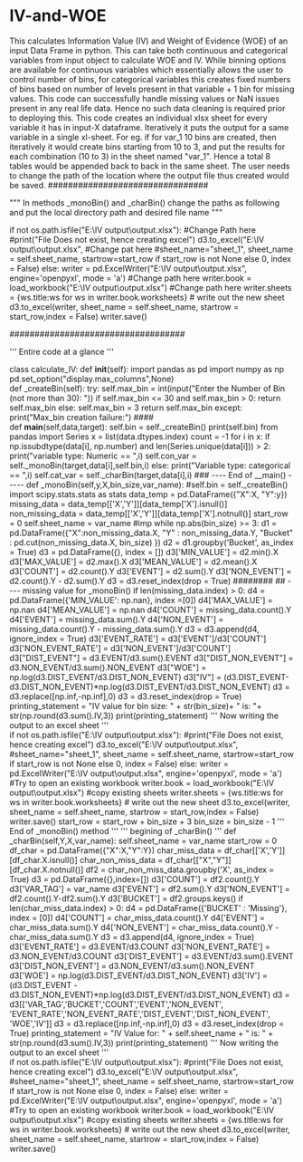 # IV-and-WOE
This calculates Information Value (IV) and Weight of Evidence (WOE) of an input Data Frame in python. This can take both continuous and categorical variables from input object to calculate WOE and IV. While binning options are available for continuous variables which essentially allows the user to control number of bins, for categorical variables this creates fixed numbers of bins based on number of levels present in that variable + 1 bin for missing values. This code can successfully handle missing values or NaN issues present in any real life data. Hence no such data cleaning is required prior to deploying this.
This code creates an individual xlsx sheet for every variable it has in input-X dataframe. 
Iteratively it puts the output for a same variable in a single xl-sheet. For eg. if for var_1 10 bins are created, then iteratively it would create bins starting from 10 to 3, and put the results for each combination (10 to 3) in the sheet named "var_1". Hence a total 8 tables would be appended back to back in the same sheet.
The user needs to change the path of the location where the output file thus created would be saved.
################################

"""
In methods _monoBin() and _charBin() change the paths as following and put the local directory path and desired file name
"""

if not os.path.isfile("E:\IV output\output.xlsx"): #Change Path here
            #print("File Does not exist, hence creating excel") 
            d3.to_excel("E:\IV output\output.xlsx",   #Change pat here
                            #sheet_name="sheet_1",
                            sheet_name = self.sheet_name,
                            startrow=start_row if start_row is not None else 0,
                            index = False)
        else:
            writer = pd.ExcelWriter("E:\IV output\output.xlsx", engine='openpyxl', mode = 'a') #Change path here
            writer.book = load_workbook("E:\IV output\output.xlsx") #Change path here 
            writer.sheets = {ws.title:ws for ws in writer.book.worksheets}
            # write out the new sheet
            d3.to_excel(writer, sheet_name = self.sheet_name, startrow = start_row,index = False)
            writer.save()
            
###################################

'''
Entire code at a glance
'''

class calculate_IV:
    def __init__(self):
        import pandas as pd
        import numpy as np
        pd.set_option("display.max_columns",None)   
    def _createBin(self):
        try:
            self.max_bin = int(input("Enter the Number of Bin (not more than 30): "))
            if self.max_bin <= 30 and self.max_bin > 0:
                return self.max_bin
            else:
                self.max_bin = 3
                return self.max_bin
        except:
            print("Max_bin creation failure:")
    ####            
    def __main__(self,data,target):
        self.bin = self._createBin()
        print(self.bin)
        from pandas import Series
        x = list(data.dtypes.index)
        count = -1
        for i in x:
            if np.issubdtype(data[i], np.number) and len(Series.unique(data[i])) > 2:
                print("variable type: Numeric == ",i)
                self.con_var = self._monoBin(target,data[i],self.bin,i)
            else:
                print("Variable type: categorical == ",i)
                self.cat_var = self._charBin(target,data[i],i)
    ### ---- End of __main() ----- 
    def _monoBin(self,y,X,bin_size,var_name):
        #self.bin = self._createBin()
        import scipy.stats.stats as stats
        data_temp = pd.DataFrame({"X":X, "Y":y})
        missing_data = data_temp[['X','Y']][data_temp['X'].isnull()]
        non_missing_data = data_temp[['X','Y']][data_temp['X'].notnull()]
        start_row = 0
        self.sheet_name = var_name #imp
        while np.abs(bin_size) >= 3:
            d1 = pd.DataFrame({"X":non_missing_data.X,
                               "Y" : non_missing_data.Y,
                               "Bucket" : pd.cut(non_missing_data.X, bin_size)
                              })
            d2 = d1.groupby('Bucket', as_index = True)
            d3 = pd.DataFrame({}, index = [])
            d3['MIN_VALUE'] = d2.min().X
            d3['MAX_VALUE'] = d2.max().X
            d3['MEAN_VALUE'] = d2.mean().X
            d3['COUNT'] = d2.count().Y
            d3['EVENT'] = d2.sum().Y
            d3['NON_EVENT'] = d2.count().Y - d2.sum().Y
            d3 = d3.reset_index(drop = True)
            ########
            ## ---- missing value for _monoBin()
            if len(missing_data.index) > 0:
                d4 = pd.DataFrame({'MIN_VALUE': np.nan}, index =[0])
                d4['MAX_VALUE'] = np.nan
                d4['MEAN_VALUE'] = np.nan
                d4['COUNT'] = missing_data.count().Y
                d4['EVENT'] = missing_data.sum().Y
                d4['NON_EVENT'] = missing_data.count().Y - missing_data.sum().Y
                d3 = d3.append(d4, ignore_index = True)
            d3['EVENT_RATE'] = d3['EVENT']/d3['COUNT']
            d3['NON_EVENT_RATE'] = d3['NON_EVENT']/d3['COUNT']
            d3["DIST_EVENT"] = d3.EVENT/d3.sum().EVENT
            d3["DIST_NON_EVENT"] = d3.NON_EVENT/d3.sum().NON_EVENT
            d3["WOE"] = np.log(d3.DIST_EVENT/d3.DIST_NON_EVENT)
            d3["IV"] = (d3.DIST_EVENT-d3.DIST_NON_EVENT)*np.log(d3.DIST_EVENT/d3.DIST_NON_EVENT)
            d3 = d3.replace([np.inf,-np.inf],0)
            d3 = d3.reset_index(drop = True)
            printing_statement = "IV value for bin size: " + str(bin_size)+ "  is: "+ str(np.round(d3.sum().IV,3))
            print(printing_statement)
            '''
            Now writing the output to an excel sheet
            '''          
            if not os.path.isfile("E:\IV output\output.xlsx"):
                #print("File Does not exist, hence creating excel")
                d3.to_excel("E:\IV output\output.xlsx",
                            #sheet_name="sheet_1",
                            sheet_name = self.sheet_name,
                            startrow=start_row if start_row is not None else 0,
                            index = False)
            else:
                writer = pd.ExcelWriter("E:\IV output\output.xlsx", engine='openpyxl', mode = 'a')
                #Try to open an existing workbook
                writer.book = load_workbook("E:\IV output\output.xlsx")
                #copy existing sheets
                writer.sheets = {ws.title:ws for ws in writer.book.worksheets}
                # write out the new sheet
                d3.to_excel(writer, sheet_name = self.sheet_name, startrow = start_row,index = False)
                writer.save()
                start_row = start_row + bin_size + 3
            bin_size = bin_size - 1
    '''
    End of _monoBin() method
    '''
    '''
    begining of _charBin()
    '''
    def _charBin(self,Y,X,var_name):
        self.sheet_name = var_name
        start_row = 0
        df_char = pd.DataFrame({"X":X,"Y":Y})
        char_miss_data = df_char[['X','Y']][df_char.X.isnull()]
        char_non_miss_data = df_char[["X","Y"]][df_char.X.notnull()]
        df2 = char_non_miss_data.groupby('X', as_index = True)
        d3 = pd.DataFrame({},index=[])
        d3['COUNT'] = df2.count().Y
        d3['VAR_TAG'] = var_name
        d3['EVENT'] = df2.sum().Y
        d3['NON_EVENT'] = df2.count().Y-df2.sum().Y
        d3['BUCKET'] = df2.groups.keys()
        if len(char_miss_data.index) > 0:
            d4 = pd.DataFrame({'BUCKET' : 'Missing'}, index = [0])
            d4['COUNT'] = char_miss_data.count().Y
            d4['EVENT'] = char_miss_data.sum().Y
            d4['NON_EVENT'] = char_miss_data.count().Y - char_miss_data.sum().Y
            d3 = d3.append(d4, ignore_index = True)
        d3['EVENT_RATE'] = d3.EVENT/d3.COUNT
        d3['NON_EVENT_RATE'] = d3.NON_EVENT/d3.COUNT
        d3['DIST_EVENT'] = d3.EVENT/d3.sum().EVENT
        d3['DIST_NON_EVENT'] = d3.NON_EVENT/d3.sum().NON_EVENT
        d3['WOE'] = np.log(d3.DIST_EVENT/d3.DIST_NON_EVENT)
        d3['IV'] = (d3.DIST_EVENT - d3.DIST_NON_EVENT)*np.log(d3.DIST_EVENT/d3.DIST_NON_EVENT)
        d3 = d3[['VAR_TAG','BUCKET','COUNT','EVENT','NON_EVENT',
                 'EVENT_RATE','NON_EVENT_RATE','DIST_EVENT','DIST_NON_EVENT',
                 'WOE','IV']]
        d3 = d3.replace([np.inf,-np.inf],0)
        d3 = d3.reset_index(drop = True)
        printing_statement = "IV Value for: " + self.sheet_name + " is: " + str(np.round(d3.sum().IV,3))
        print(printing_statement)
        '''
        Now writing the output to an excel sheet
        '''          
        if not os.path.isfile("E:\IV output\output.xlsx"):
            #print("File Does not exist, hence creating excel")
            d3.to_excel("E:\IV output\output.xlsx",
                            #sheet_name="sheet_1",
                            sheet_name = self.sheet_name,
                            startrow=start_row if start_row is not None else 0,
                            index = False)
        else:
            writer = pd.ExcelWriter("E:\IV output\output.xlsx", engine='openpyxl', mode = 'a')
            #Try to open an existing workbook
            writer.book = load_workbook("E:\IV output\output.xlsx")
            #copy existing sheets
            writer.sheets = {ws.title:ws for ws in writer.book.worksheets}
            # write out the new sheet
            d3.to_excel(writer, sheet_name = self.sheet_name, startrow = start_row,index = False)
            writer.save()
